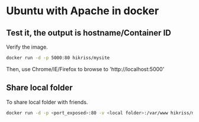 # Ubuntu with Apache in docker

## Test it, the output is hostname/Container ID
Verify the image.
```sh
docker run -d -p 5000:80 hikriss/mysite
```
Then, use Chrome/IE/Firefox to browse to 'http://localhost:5000'

## Share local folder
To share local folder with friends.
```sh
docker run -d -p <port_exposed>:80 -v <local folder>:/var/www hikriss/mysite
```

